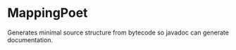 # MappingPoet
Generates minimal source structure from bytecode so javadoc can generate documentation.
